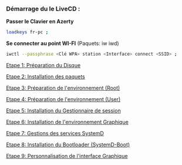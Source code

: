 ### Démarrage du le LiveCD :


**Passer le Clavier en Azerty**
```bash
loadkeys fr-pc ;
```

**Se connecter au point WI-FI** (Paquets: iw iwd)
```bash
iwctl --passphrase <Clé WPA> station <Interface> connect <SSID> ;
```


[Etape 1: Préparation du Disque](https://github.com/dexter74/Archlinux/blob/main/Documentation/Installation/01.DISK.MD)

[Etape 2: Installation des paquets](https://github.com/dexter74/Archlinux/blob/main/Documentation/Installation/02.PACSTRAP.MD)

[Etape 3: Préparation de l'environnement (Root)](https://github.com/dexter74/Archlinux/blob/main/Documentation/Installation/03.CHROOT_ROOT.MD)

[Etape 4: Préparation de l'environnement (User)](https://github.com/dexter74/Archlinux/blob/main/Documentation/Installation/04.Chroot_USERS.MD)

[Etape 5: Installation du Gestionnaire de session](https://github.com/dexter74/Archlinux/blob/main/Documentation/Installation/05.Sessions.MD)

[Etape 6: Installation de l'environnement Graphique]()

[Etape 7: Gestions des services SystemD](https://github.com/dexter74/Archlinux/blob/main/Documentation/Installation/07.SystemD.MD)

[Etape 8: Installation du Bootloader (SystemD-Boot)](https://github.com/dexter74/Archlinux/blob/main/Documentation/Installation/08.BootLoader.MD)

[Etape 9: Personnalisation de l'interface Graphique]() 
